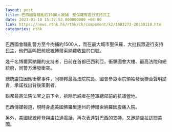 ```yaml
---
layout: post
title: 巴西國會騷亂約1500人被捕　聖保羅有遊行支持民主
date: 2023-01-10 15:37:53.000000000 +08:00
link: https://news.rthk.hk/rthk/ch/component/k2/1683273-20230110.htm
categories: rthk
---
```


巴西國會騷亂警方至今拘捕約1500人，而在最大城市聖保羅，大批民眾遊行支持民主，他們高叫把前總統博爾索納羅收監的口號。

幾千名博爾索納羅的支持者，日前在首都巴西利亞，衝擊國會大樓、最高法院和總統府，同警方爆發衝突。

總統盧拉因應衝擊事件，同聯邦最高法院院長、國會參眾兩院領袖發表聯合聲明譴責，承諾找出背後策劃者。

聯邦最高法院法官之前下令，拆除示威者在陸軍總部前的抗議營地。

巴西傳媒報道，現時身處美國佛羅里達州的博爾索納羅因腹痛入院。

另外，美國總統拜登與盧拉通電話，再次表達對巴西的支持，又邀請盧拉訪問美國。
